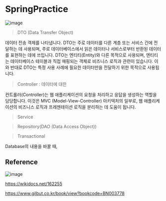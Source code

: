 # SpringPractice



![image](https://github.com/junhochoi-dev/SpringPractice/assets/39554558/829b2a01-c531-47ed-bb5f-e12ebe4eca56)

> DTO (Data Transfer Object)

데이터 전송 객체를 나타냅니다. DTO는 주로 데이터를 다른 계층 또는 서비스 간에 전달하는 데 사용되며, 주로 데이터베이스에서 읽은 데이터나 서비스로부터 반환된 데이터를 표현하는 데에 쓰입니다. DTO는 엔티티(Entity)와 다른 목적으로 사용되며, 엔티티는 데이터베이스 테이블과 직접 매핑되는 객체로 비즈니스 로직과 관련이 있습니다. 이와 반대로 DTO는 특정 사용 사례에 필요한 데이터만을 전달하기 위한 목적으로 사용됩니다.

> Controller : 데이터에 대한 

컨트롤러(Controller)는 웹 애플리케이션의 요청을 처리하고 응답을 생성하는 역할을 담당합니다. 이것은 MVC (Model-View-Controller) 아키텍처의 일부로, 웹 애플리케이션의 비즈니스 로직과 프레젠테이션 로직을 분리하는 데 도움이 됩니다.


> Service

> Repository(DAO (Data Access Object))

> Transactional

Database의 내용을 바꿀 때,

## Reference

![image](https://github.com/junhochoi-dev/SpringPractice/assets/39554558/6fef94d7-6472-4964-83f9-aa36c3909092)

https://wikidocs.net/162255

https://www.gilbut.co.kr/book/view?bookcode=BN003778
